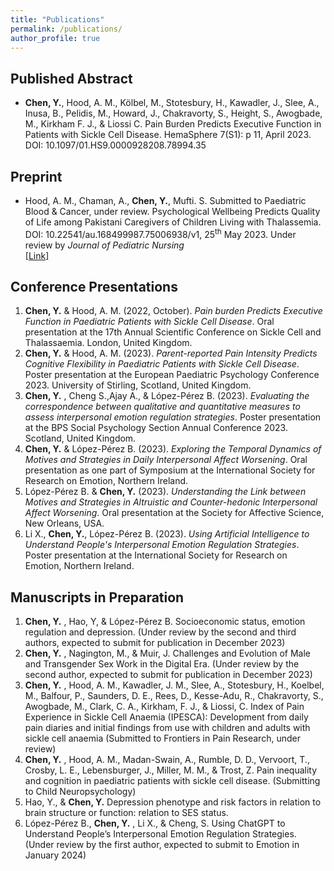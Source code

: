 ```yaml
---
title: "Publications"
permalink: /publications/
author_profile: true
---
```

## Published Abstract
- **Chen, Y.**, Hood, A. M., Kölbel, M., Stotesbury, H., Kawadler, J., Slee, A., Inusa, B., Pelidis, M., Howard, J., Chakravorty, S., Height, S., Awogbade, M., Kirkham F. J., & Liossi C. Pain Burden Predicts Executive Function in Patients with Sickle Cell Disease. HemaSphere 7(S1): p 11, April 2023. DOI: 10.1097/01.HS9.0000928208.78994.35


## Preprint
-	Hood, A. M., Chaman, A., **Chen, Y.**, Mufti. S. Submitted to Paediatric Blood & Cancer, under review. Psychological Wellbeing Predicts Quality of Life among Pakistani Caregivers of Children Living with Thalassemia. DOI: 10.22541/au.168499987.75006938/v1, 25<sup>th</sup> May 2023. Under review by *Journal of Pediatric Nursing*<br>
[[Link]](https://europepmc.org/article/ppr/ppr666556)

## Conference Presentations
1. **Chen, Y.**  & Hood, A. M. (2022, October). *Pain burden Predicts Executive Function in Paediatric Patients with Sickle Cell Disease*. Oral presentation at the 17th Annual Scientific Conference on Sickle Cell and Thalassaemia. London, United Kingdom.
2. **Chen, Y.**  & Hood, A. M. (2023). *Parent-reported Pain Intensity Predicts Cognitive Flexibility in Paediatric Patients with Sickle Cell Disease*. Poster presentation at the European Paediatric Psychology Conference 2023. University of Stirling, Scotland, United Kingdom.
3. **Chen, Y.** , Cheng S.,Ajay A., & López-Pérez B. (2023). *Evaluating the correspondence between qualitative and quantitative measures to assess interpersonal emotion regulation strategies*. Poster presentation at the BPS Social Psychology Section Annual Conference 2023. Scotland, United Kingdom.
4. **Chen, Y.**  & López-Pérez B. (2023). *Exploring the Temporal Dynamics of Motives and Strategies in Daily Interpersonal Affect Worsening*. Oral presentation as one part of Symposium at the International Society for Research on Emotion, Northern Ireland.
5. López-Pérez B. & **Chen, Y.** (2023). *Understanding the Link between Motives and Strategies in Altruistic and Counter-hedonic Interpersonal Affect Worsening*. Oral presentation at the Society for Affective Science, New Orleans, USA.
6. Li X., **Chen, Y.**, López-Pérez B. (2023). *Using Artificial Intelligence to Understand People's Interpersonal Emotion Regulation Strategies*. Poster presentation at the International Society for Research on Emotion, Northern Ireland.

## Manuscripts in Preparation
1.	**Chen, Y.** , Hao, Y, & López-Pérez B. Socioeconomic status, emotion regulation and depression. (Under review by the second and third authors, expected to submit for publication in December 2023)
2.	**Chen, Y.** , Nagington, M., & Muir, J. Challenges and Evolution of Male and Transgender Sex Work in the Digital Era. (Under review by the second author, expected to submit for publication in December 2023)
3.	**Chen, Y.** , Hood, A. M., Kawadler, J. M., Slee, A., Stotesbury, H., Koelbel, M., Balfour, P., Saunders, D. E., Rees, D., Kesse-Adu, R., Chakravorty, S., Awogbade, M., Clark, C. A., Kirkham, F. J., & Liossi, C. Index of Pain Experience in Sickle Cell Anaemia (IPESCA): Development from daily pain diaries and initial findings from use with children and adults with sickle cell anaemia (Submitted to Frontiers in Pain Research, under review)
4.	**Chen, Y.** , Hood, A. M., Madan-Swain, A., Rumble, D. D., Vervoort, T., Crosby, L. E., Lebensburger, J., Miller, M. M., & Trost, Z. Pain inequality and cognition in paediatric patients with sickle cell disease. (Submitting to Child Neuropsychology)
5.	Hao, Y., & **Chen, Y.**  Depression phenotype and risk factors in relation to brain structure or function: relation to SES status.
6.	López-Pérez B., **Chen, Y.** , Li X., & Cheng, S. Using ChatGPT to Understand People’s Interpersonal Emotion Regulation Strategies. (Under review by the first author, expected to submit to Emotion in January 2024)

  
